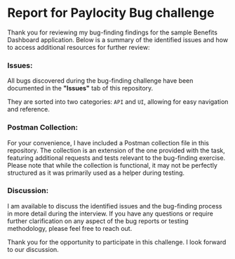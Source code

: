 # Report for Paylocity Bug challenge


Thank you for reviewing my bug-finding findings for the sample Benefits Dashboard application. 
Below is a summary of the identified issues and how to access additional resources for further review:

### Issues:
All bugs discovered during the bug-finding challenge have been documented in the **"Issues"** tab of this repository. 

They are sorted into two categories: `API` and `UI`, allowing for easy navigation and reference.

### Postman Collection:
For your convenience, I have included a Postman collection file in this repository. The collection is an extension of the one provided with the task, featuring additional requests and tests relevant to the bug-finding exercise. 
Please note that while the collection is functional, it may not be perfectly structured as it was primarily used as a helper during testing.

### Discussion:
I am available to discuss the identified issues and the bug-finding process in more detail during the interview. If you have any questions or require further clarification on any aspect of the bug reports or testing methodology, please feel free to reach out.

Thank you for the opportunity to participate in this challenge. I look forward to our discussion.
